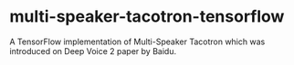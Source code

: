 # multi-speaker-tacotron-tensorflow
A TensorFlow implementation of Multi-Speaker Tacotron which was introduced on Deep Voice 2 paper by Baidu.
